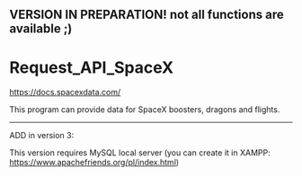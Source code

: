 VERSION IN PREPARATION!
not all functions are available ;)
-----------------------------------------------------------------------------------------------------------

# Request_API_SpaceX
https://docs.spacexdata.com/

This program can provide data for SpaceX boosters, dragons and flights.

-----------------------------------------------------------------------------------------------------------
ADD in version 3:

This version requires MySQL local server (you can create it in XAMPP: https://www.apachefriends.org/pl/index.html)

